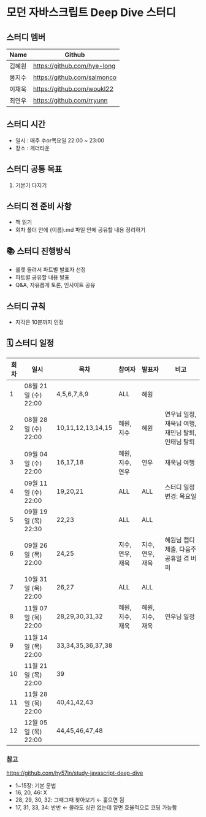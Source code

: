 # 모던 자바스크립트 Deep Dive 스터디

## 스터디 멤버
|Name|Github|
|---|---|
|김혜원|https://github.com/hye-long|
|봉지수|https://github.com/salmonco|
|이재욱|https://github.com/woukl22|
|최연우|https://github.com/rryunn|

## 스터디 시간
- 일시 : 매주 수or목요일 22:00 ~ 23:00
- 장소 : 게더타운

## 스터디 공통 목표
1. 기본기 다지기

## 스터디 전 준비 사항
- 책 읽기
- 회차 폴더 안에 {이름}.md 파일 안에 공유할 내용 정리하기

## 📚 스터디 진행방식
- 룰렛 돌려서 파트별 발표자 선정
- 파트별 공유할 내용 발표
- Q&A, 자유롭게 토론, 인사이트 공유

## 스터디 규칙
- 지각은 10분까지 인정

## 🗓 스터디 일정
| 회차  | 일시                | 목차                | 참여자               | 발표자           | 비고                       |
| ---- |--------------------|-------------------|-------------------|---------------|--------------------------|
| 1    | 08월 21일 (수) 22:00 | 4,5,6,7,8,9       | ALL | 혜원 | |
| 2    | 08월 28일 (수) 22:00 | 10,11,12,13,14,15 | 혜원, 지수 | 혜원 | 연우님 일정, 재욱님 여행, 재민님 탈퇴, 민태님 탈퇴 |
| 3    | 09월 04일 (수) 22:00 | 16,17,18          | 혜원, 지수, 연우 | 연우 | 재욱님 여행 |
| 4    | 09월 11일 (수) 22:00 | 19,20,21          | ALL | ALL | 스터디 일정 변경: 목요일 |
| 5    | 09월 19일 (목) 22:30 | 22,23             | ALL | ALL | |
| 6    | 09월 26일 (목) 22:00 | 24,25             | 지수, 연우, 재욱 | 지수, 연우, 재욱 | 혜원님 캡디 제출, 다음주 공휴일 겸 버퍼 |
| 7    | 10월 31일 (목) 22:00 | 26,27             | ALL | ALL | |
| 8    | 11월 07일 (목) 22:00 | 28,29,30,31,32    | 혜원, 지수, 재욱 | 혜원, 지수, 재욱 | 연우님 일정 |
| 9    | 11월 14일 (목) 22:00 | 33,34,35,36,37,38 | | | |
| 10   | 11월 21일 (목) 22:00 | 39                | | | |
| 11   | 11월 28일 (목) 22:00 | 40,41,42,43       | | | |
| 12   | 12월 05일 (목) 22:00 | 44,45,46,47,48    | | | |

### 참고
https://github.com/hy57in/study-javascript-deep-dive

- 1~15장: 기본 문법
- 16, 20, 46: X
- 28, 29, 30, 32: 그때그때 찾아보기 ← 훑으면 됨
- 17, 31, 33, 34: 반반 ← 몰라도 상관 없는데 알면 효율적으로 코딩 가능함
